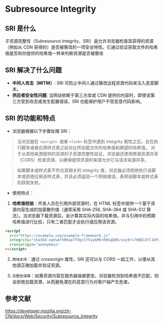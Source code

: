 # Subresource Integrity

## SRI 是什么

子资源完整性（Subresource Integrity，SRI）是允许浏览器检查其获得的资源（例如从 CDN 获得的）是否被篡改的一项安全特性。它通过验证获取文件的哈希值是否和你提供的哈希值一样来判断资源是否被篡改

## SRI 解决了什么问题

- **中间人攻击（MITM）**: SRI 可防止中间人通过篡改远程资源代码来注入恶意脚本。
- **供应者安全性问题**: 当网站依赖于第三方库或 CDN 提供的内容时，即使该第三方受到攻击或发生配置错误，SRI 也能保护用户不受恶意代码影响。

## SRI 的功能和特点

- 浏览器根据以下步骤处理 SRI：

> 当浏览器在 `<script> `或者 `<link>` 标签中遇到 integrity 属性之后，会在执行脚本或者应用样式表之前对比所加载文件的哈希值和期望的哈希值。 对于从其他来源提供的资源的子资源完整性验证，浏览器还使用跨源资源共享（CORS）检查资源，以确保提供资源的来源允许它与请求来源共享。

> 如果脚本或样式表不符合其相关的 integrity 值，浏览器必须拒绝执行该脚本或拒绝应用该样式表，并且必须返回一个网络错误，表明该脚本或样式表的获取失败。

- 使用特点：

1. **哈希值校验**：开发人员在引用外部资源时，在 HTML 标签中提供一个基于资源内容生成的加密散列值（通常采用 SHA-256, SHA-384 或 SHA-512 算法）。当浏览器下载资源后，会计算其实际内容的哈希值，并与引用中的预期哈希值进行比较，只有二者匹配才会执行或应用该资源。

```html
<script
  src="https://example.com/example-framework.js"
  integrity="sha384-oqVuAfXRKap7fdgcCY5uykM6+R9GqQ8K/uxy9rx7HNQlGYl1kPzQho1wx4JwY8wC"
  crossorigin="anonymous"
></script>
```

2. `跨域支持`：通过 crossorigin 属性，SRI 还可以与 CORS 一起工作，以便从其他源正确加载并验证资源。

3. `完整性保障`：如果资源内容在服务器端被更改，浏览器检测到哈希值不匹配，则会拒绝加载资源，从而避免潜在的恶意行为对客户端产生危害。

## 参考文献

https://developer.mozilla.org/zh-CN/docs/Web/Security/Subresource_Integrity
